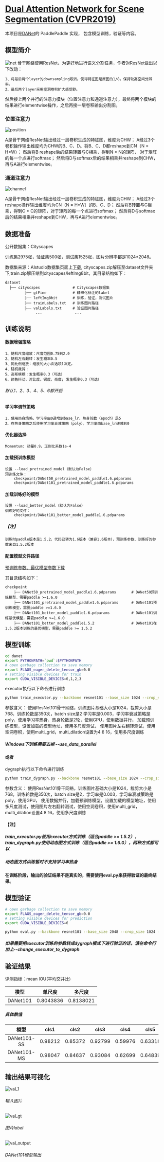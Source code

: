 # [Dual Attention Network for Scene Segmentation (CVPR2019)](https://arxiv.org/pdf/1809.02983.pdf)

本项目是[DANet](https://arxiv.org/pdf/1809.02983.pdf)的 PaddlePaddle 实现， 包含模型训练，验证等内容。

## 模型简介
![net](img/Network.png)
骨干网络使用ResNet，为更好地进行语义分割任务，作者对ResNet做出以下改动：

    1、将最后两个layer的downsampling取消，使得特征图是原图的1/8，保持较高空间分辨率。
    2、最后两个layer采用空洞卷积扩大感受野。
然后接上两个并行的注意力模块（位置注意力和通道注意力），最终将两个模块的结果进行elementwise操作，之后再接一层卷积输出分割图。

### 位置注意力

![position](img/position.png)

A是骨干网络ResNet输出经过一层卷积生成的特征图，维度为CHW；
A经过3个卷积操作输出维度均为CHW的B、C、D。将B、C、D都reshape到CN（N = H*W）；
然后将B reshape后的结果转置与C相乘，得到N * N的矩阵， 对于矩阵的每一个点进行softmax；
然后将D与softmax后的结果相乘并reshape到CHW，再与A进行elementwise。

### 通道注意力
![channel](img/channel.png)


A是骨干网络ResNet输出经过一层卷积生成的特征图，维度为CHW；
A经过3个reshape操作输出维度均为CN（N = H*W）的B、C、D；
然后将B转置与C相乘，得到C * C的矩阵，对于矩阵的每一个点进行softmax；
然后将D与softmax后的结果相乘并reshape到CHW，再与A进行elementwise。



## 数据准备

公开数据集：Cityscapes

训练集2975张，验证集500张，测试集1525张，图片分辨率都是1024*2048。

数据集来源：AIstudio数据集页面上[下载](https://aistudio.baidu.com/aistudio/datasetDetail/11503),  cityscapes.zip解压至dataset文件夹下,train.zip解压缩到cityscapes/leftImg8bit，其目录结构如下：
```text
dataset
  ├── cityscapes               # Cityscapes数据集
         ├── gtFine            # 精细化标注的label
         ├── leftImg8bit       # 训练，验证，测试图片
         ├── trainLabels.txt   # 训练图片路径
         ├── valLabels.txt     # 验证图片路径
              ...               ...
```
## 训练说明

#### 数据增强策略
    1、随机尺度缩放：尺度范围0.75到2.0
    2、随机左右翻转：发生概率0.5
    3、同比例缩放：缩放的大小由选项1决定。
    4、随机裁剪：
    5、高斯模糊：发生概率0.3（可选）
    6、颜色抖动，对比度，锐度，亮度; 发生概率0.3（可选）
###### 默认1、2、3、4、5、6都开启

#### 学习率调节策略
    1、使用热身策略，学习率由0递增到base_lr，热身轮数（epoch）是5
    2、在热身策略之后使用学习率衰减策略（poly），学习率由base_lr递减到0

#### 优化器选择
	Momentum: 动量0.9，正则化系数1e-4

#### 加载预训练模型
	设置 --load_pretrained_model（默认为False）
	预训练文件：
	    checkpoint/DANet50_pretrained_model_paddle1.6.pdparams
        checkpoint/DANet101_pretrained_model_paddle1.6.pdparams

#### 加载训练好的模型
	设置 --load_better_model（默认为False）
	训练好的文件：
		checkpoint/DANet101_better_model_paddle1.6.pdparams
##### 【注】
    训练时paddle版本是1.5.2，代码已转为1.6版本（兼容1.6版本），预训练参数、训练好的参数来自1.5.2版本

#### 配置模型文件路径
[预训练参数、最优模型参数下载](https://paddlemodels.bj.bcebos.com/DANet/DANet_models.tar)

其目录结构如下：
```text
checkpoint
    ├── DANet50_pretrained_model_paddle1.6.pdparams       # DANet50预训练模型，需要paddle >=1.6.0
    ├── DANet101_pretrained_model_paddle1.6.pdparams      # DANet101预训练模型，需要paddle >=1.6.0
    ├── DANet101_better_model_paddle1.6.pdparams          # DANet101训练最优模型，需要paddle >=1.6.0
    ├── DANet101_better_model_paddle1.5.2                 # DANet101在1.5.2版本训练的最优模型，需要paddle >= 1.5.2

```

## 模型训练

```sh
cd danet
export PYTHONPATH=`pwd`:$PYTHONPATH
# open garbage collection to save memory
export FLAGS_eager_delete_tensor_gb=0.0
# setting visible devices for train
export CUDA_VISIBLE_DEVICES=0,1,2,3
```

executor执行以下命令进行训练
```sh
python train_executor.py --backbone resnet101 --base_size 1024 --crop_size 768 --epoch_num 350 --batch_size 2 --lr 0.003 --lr_scheduler poly --warm_up --warmup_epoch 2 --cuda --use_data_parallel --load_pretrained_model --save_model checkpoint/DANet101_better_model_paddle1.5.2 --multi_scales --flip --dilated --multi_grid --scale --multi_dilation 4 8 16
```
参数含义： 使用ResNet101骨干网络，训练图片基础大小是1024，裁剪大小是768，训练轮数是350次，batch size是2
学习率是0.003，学习率衰减策略是poly，使用学习率热身，热身轮数是2轮，使用GPU，使用数据并行， 加载预训练模型，设置加载的模型地址，使用多尺度测试， 使用图片左右翻转测试，使用空洞卷积，使用multi_grid，multi_dilation设置为4 8 16，使用多尺度训练
##### Windows下训练需要去掉 --use_data_parallel
#### 或者
dygraph执行以下命令进行训练
```sh
python train_dygraph.py --backbone resnet101 --base_size 1024 --crop_size 768 --epoch_num 350 --batch_size 2 --lr 0.003 --lr_scheduler poly --cuda --use_data_parallel --load_pretrained_model --save_model checkpoint/DANet101_better_model_paddle1.6 --multi_scales --flip --dilated --multi_grid --scale --multi_dilation 4 8 16
```
参数含义： 使用ResNet101骨干网络，训练图片基础大小是1024，裁剪大小是768，训练轮数是350次，batch size是2，学习率是0.003，学习率衰减策略是poly，使用GPU， 使用数据并行，加载预训练模型，设置加载的模型地址，使用多尺度测试，使用图片左右翻转测试，使用空洞卷积，使用multi_grid，multi_dilation设置4 8 16，使用多尺度训练

#### 【注】
##### train_executor.py使用executor方式训练（适合paddle >= 1.5.2），train_dygraph.py使用动态图方式训练（适合paddle >= 1.6.0），两种方式都可以
##### 动态图方式训练暂时不支持学习率热身

#### 在训练阶段，输出的验证结果不是真实的，需要使用eval.py来获得验证的最终结果。

 ## 模型验证
```sh
# open garbage collection to save memory
export FLAGS_eager_delete_tensor_gb=0.0
# setting visible devices for prediction
export CUDA_VISIBLE_DEVICES=0

python eval.py --backbone resnet101 --base_size 2048 --crop_size 1024 --cuda --use_data_parallel --load_better_model --save_model checkpoint/DANet101_better_model_paddle1.6 --multi_scales --flip --dilated --multi_grid --multi_dilation 4 8 16
```
##### 如果需要把executor训练的参数转成dygraph模式下进行验证的话，请在命令行加上--change_executor_to_dygraph

## 验证结果
评测指标：mean IOU(平均交并比)


| 模型 | 单尺度 | 多尺度 |
| :---:|:---:| :---:|
|DANet101|0.8043836|0.8138021

##### 具体数值
| 模型 | cls1 | cls2 | cls3 | cls4 | cls5 | cls6 | cls7 | cls8 | cls9 | cls10 | cls11 | cls12 | cls13 | cls14 | cls15 | cls16 |cls17 | cls18 | cls19 |
| :---:|:---: | :---:| :---:|:---: | :---:| :---:|:---: | :---:| :---:|:---:  |:---: |:---:  |:---:  | :---: | :---: |:---:  | :---:| :---: |:---:  |
|DANet101-SS|0.98212|0.85372|0.92799|0.59976|0.63318|0.65819|0.72023|0.80000|0.92605|0.65788|0.94841|0.83377|0.65206|0.95566|0.87148|0.91233|0.84352|0.71948|0.78737|
|DANet101-MS|0.98047|0.84637|0.93084|0.62699|0.64839|0.67769|0.73650|0.81343|0.92942|0.67010|0.95127|0.84466|0.66635|0.95749|0.87755|0.92370|0.85344|0.73007|0.79742|

## 输出结果可视化
![val_1](img/val_1.png)
###### 输入图片
![val_gt](img/val_gt.png)
###### 图片label
![val_output](img/val_output.png)
###### DANet101模型输出
